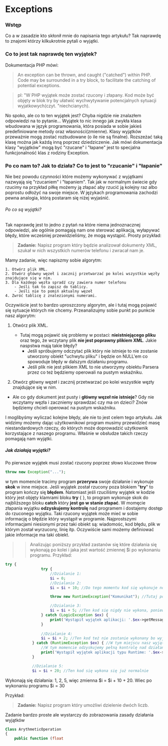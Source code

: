 # Exceptions

### Wstęp
Co a w zasadzie kto skłonił mnie do napisania tego artykułu? Tak naprawdę to znajomi którzy kilkukrotnie pytali o wyjątki. 

### Co to jest tak naprawdę ten wyjątek?
Dokumentacja PHP mówi:
>  An exception can be thrown, and caught ("catched") within PHP. Code may be surrounded in a try block, to facilitate the catching of potential exceptions.

> pl: "W PHP wyjątek może zostać rzucony i złapany. Kod może być objęty w blok try  by ułatwić wychwytywanie potencjalnych sytuacji wyjatkowych(czyt. "niechcianych).

No spoko, ale co to ten wyjątek jest? Chyba nigdzie nie znalazłem odpowiedzi na to pytanie...
Wyjątek to nic innego jak zwykła klasa wbudowana w język programowania, która posiada w sobie jakieś predefiniowane metody oraz własności(zmienne). Klasy wyjątków przeważnie mogą zostać rozbudowane (o ile nie są finalne). Rozszeżać taką klasę można jak każdą inną poprzez dziedziczenie. Jak mówi dokumentacja klasy "wyjątków" mogą być "rzucane" i "łapane" jest to specjalna funkcjonalność klas z rodziny Exception.

### Po co nam to? Jak to działa? Co to jest to "rzucanie" i "łapanie"
Nie bez powodu czynności które możemy wykonywać z wyjątkami nazwyają się "rzucaniem" i "łapaniem". Tak jak w normalnym świecie gdy rzucimy na przykład piłkę możemy ją złapać aby rzucić ją kolejny raz albo poprostu odłożyć na swoje miejsce. W językach programowania zachodzi pewna analogia, którą postaram się niżej wyjaśnić.

###### Po co są wyjątki?
Tak naprawdę jest to jedno z pytań na które niema jednoznacznej odpowiedzi, ale ogólnie pomagają nam one sterować aplikacją, wyłapywać błędy, które wcześniej przewidzieliśmy, że mogą wystąpić.
Prosty przykład:
> **Zadanie:** Napisz program który będzie analizował dokumenty XML, szukał w nich wszystkich numerów telefonu i zwracał nam je.

Mamy zadanie, więc napiszmy sobie algorytm:
```
1. Otwórz plik XML.
2. Otwórz główny węzeł i zacznij przetwarzać po kolei wszystkie węzły znajdujące się w nim.
3. Dla każdego węzła spradź czy zawiera numer telefonu
    - Jeśli tak to zapisz do tablicy.
    - Jeśli nie to pomiń aktualny węzeł
4. Zwróć tablicę z znalezionymi numerami.
```
Oczywiście jest to bardzo uproszczony algorytm, ale i tutaj mogą pojawić się sytuacje których nie chcemy. Przeanalizujmy sobie punkt po punkcie nasz algorytm:
1. Otwórz plik XML.
    - Tutaj mogą pojawić się problemy w postaci: **nieistniejącego pliku** oraz tego, że wczytany plik **nie jest poprawny plikiem XML**. Jakie naspstwa mają takie błędy? 
        - Jeśli spróbujemy odczytać plik który nie istnieje to nie zostanie utworzony obiekt "uchwytu pliku" i będzie on NULL'em co spowoduje błędy w dalszym działaniu programu. 
        - Jeśli plik nie jest plikiem XML to nie utworzymy obiektu Parsera przez co też będziemy operowali na pustym wskaźniku.

2. Otwórz główny węzeł i zacznij przetwarzać po kolei wszystkie węzły znajdujące się w nim.
  - Ale co gdy dokument jest pusty i **główny węzeł nie istnieje**? Gdy nie wczytamy węzła i zaczniemy sprawdzać czy ma on dzieci? Znów będziemy chcieli operować na pustym wskaźniku.

I moglibyśmy wyliczać kolejne błędy, ale nie to jest celem tego artykułu. Jak widzimy możemy dając użytkownikowi program musimy przewidzieć masę niestandardowych rzeczy, do których może doprowadzić użytkownik korzystające z naszego programu. Właśnie w obsłudze takich rzeczy pomagają nam wyjątki.

##### Jak działają wyjątki?
Po pierwsze wyjątek musi zostać rzucony poprzez słowo kluczowe throw 
```php
throw new Exception("..."); 
```
w tym momencie tracimy program **przerywa** swoje działanie i wykonuje **skok** w inne miejsce. Jeśli wyjątek został rzucony poza blokiem "**try**" to program kończy się **błędem**. Natomiast jeśli rzuciliśmy wyjątek w kodzie który jest objęty klamrami bloku **try** { }, to program wykonuje skok do najbliższego bloku **catch** który **jest go w stanie złapać**. W momęcie złapania wyjątku **odzyskujemy kontrolę** nad programem i dostajemy dostęp do rzuconego wyjątku. Taki rzucony wyjątek może mieć w sobie informację o błędzie który wystąpił w programie. Najprostszymi informacjami niesionymi przez taki obiekt są: wiadomośc, kod błędu, plik w którym został wyrzucony, linię itp. Oczywiście sami możemy definiować jakie informacje ma taki obiekt.

>> Analizując poniższy przykład zastanów się które działania się wykonają po kolei i jaka jest wartość zmiennej $i po wykonaniu programu.
Przykład:
```php
try {
                try {
                    //Dzialanie 1:
                    $i = 0;
                    //Dzialanie 2:
                    $i = $i + 10; //Do tego momentu kod się wykonuje normalnie

                    throw new RuntimeException("Komunikat"); //Tutaj po rzuceniu wyjątku następuje skok do najbliższego bloku catch który jest w stanie złapać ten wyjątek

                    //Dzialanie 3:
                    $i = $i + 5; //Ten kod się nigdy nie wykona, ponieważ został przeskoczony przez wyrzucenie wyjątku
                } catch (LogicException $ex) {
                    print('Wystąpił wyjątek aplikacji: '.$ex->getMessage()); //Ten komunikat nie zostaje wyświetlony ponieważ my rzuciliśmy RuntimeException a ten blok obsługuje wyjątek logiczny
                }
                
                //Dzialanie 4:
                $i = $i + 2; //Ten kod też nie zostanie wykonany bo wyjątek nie został złapany więc próbuje skakać dalej do kolejnego bloku catch
            } catch (RuntimeException $ex) { //W tym miejscu nasz wyjątek który rzuciliśmy zostaje złapany i wykona się kod z tego bloku
                //W tym momencie odzyskujemy pełną kontrolę nad działaniem programu
                print('Wystąpił wyjątek aplikacji typu Runtime: '.$ex->getMessage()); //Na ekranie zobaczymy ten komunikat
            }

            //Dzialanie 5:
            $i = $i + 20; //Ten kod się wykona się już normalnie
```

Wykonają się działania: 1, 2, 5, więc zmienna $i = $i + 10 + 20. Wiec po wykonaniu programu $i = 30



Przykład:
> **Zadanie:** Napisz program który umożliwi dzielenie dwóch liczb.

Zadanie bardzo proste ale wystarczy do zobrazowania zasady działania wyjątków

```php
Class ArythmeticOperation
{
	public function (float

